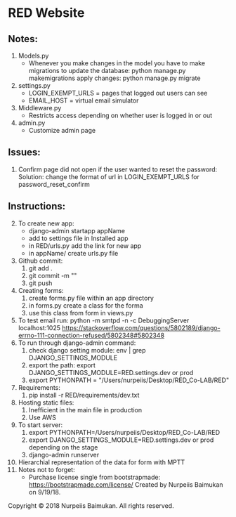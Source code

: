 
# RED Website 
## Notes:
1. Models.py   
   - Whenever you make changes in the model you have to make migrations to update the database:
    python manage.py  makemigrations
    apply changes: python manage.py migrate
2. settings.py
    - LOGIN_EXEMPT_URLS = pages that logged out users can see
    - EMAIL_HOST = virtual email simulator
3. Middleware.py
    - Restricts access depending on whether user is logged in or out
4. admin.py
    - Customize admin page

## Issues:
1. Confirm page did not open if the user wanted to reset the password:
    Solution: change the format of url in LOGIN_EXEMPT_URLS for password_reset_confirm

## Instructions:

2. To create new app:
    - django-admin startapp appName 
    - add to settings file in Installed app
    - in RED/urls.py add the link for new app
    - in appName/ create urls.py file
3. Github commit:
    1. git add . 
    2. git commit -m ""
    3. git push
4. Creating forms:
    1. create forms.py file within an app directory
    2. in forms.py create a class for the forma
    3. use this class from form in views.py
5. To test email run:
python -m smtpd -n -c DebuggingServer localhost:1025
https://stackoverflow.com/questions/5802189/django-errno-111-connection-refused/5802348#5802348
6. To run through django-admin command:
    1. check django setting module: env | grep DJANGO_SETTINGS_MODULE
    2. export the path: export DJANGO_SETTINGS_MODULE=RED.settings.dev or prod
    3. export PYTHONPATH = "/Users/nurpeiis/Desktop/RED_Co-LAB/RED"
7. Requirements:
    1. pip install -r RED/requirements/dev.txt
8. Hosting static files:
    1. Inefficient in the main file in production
    2. Use AWS
9. To start server:
    1. export PYTHONPATH=/Users/nurpeiis/Desktop/RED_Co-LAB/RED
    2. export DJANGO_SETTINGS_MODULE=RED.settings.dev or prod depending on the stage
    3. django-admin runserver
10. Hierarchial representation of the data for form with MPTT
11. Notes not to forget:
    - Purchase license single from bootstrapmade: https://bootstrapmade.com/license/
Created by Nurpeiis Baimukan on 9/19/18.

Copyright © 2018 Nurpeiis Baimukan. All rights reserved.
